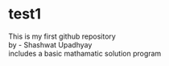 # test1
This is my first github repository
<br>
by - Shashwat Upadhyay
<br>
includes a basic mathamatic solution program
